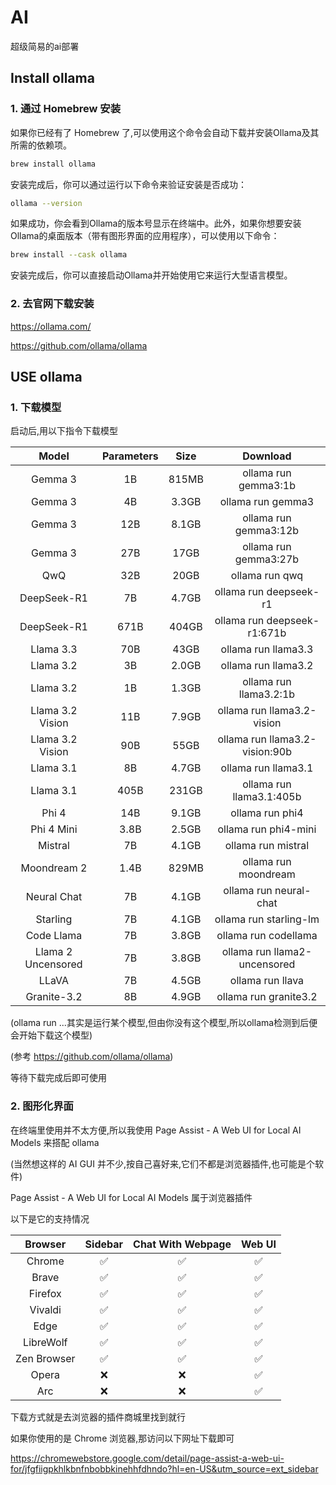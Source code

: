 # AI

超级简易的ai部署

## Install ollama

### 1. 通过 Homebrew 安装


如果你已经有了 Homebrew 了,可以使用这个命令会自动下载并安装Ollama及其所需的依赖项。

```sh
brew install ollama
```

安装完成后，你可以通过运行以下命令来验证安装是否成功：

```sh
ollama --version
```

如果成功，你会看到Ollama的版本号显示在终端中。此外，如果你想要安装Ollama的桌面版本（带有图形界面的应用程序），可以使用以下命令：

```sh
brew install --cask ollama
```

安装完成后，你可以直接启动Ollama并开始使用它来运行大型语言模型。

### 2. 去官网下载安装

https://ollama.com/

https://github.com/ollama/ollama

## USE ollama

### 1. 下载模型

启动后,用以下指令下载模型

|        Model       	| Parameters 	|  Size 	|            Download            	|
|:------------------:	|:----------:	|:-----:	|:------------------------------:	|
| Gemma 3            	| 1B         	| 815MB 	| ollama run gemma3:1b           	|
| Gemma 3            	| 4B         	| 3.3GB 	| ollama run gemma3              	|
| Gemma 3            	| 12B        	| 8.1GB 	| ollama run gemma3:12b          	|
| Gemma 3            	| 27B        	| 17GB  	| ollama run gemma3:27b          	|
| QwQ                	| 32B        	| 20GB  	| ollama run qwq                 	|
| DeepSeek-R1        	| 7B         	| 4.7GB 	| ollama run deepseek-r1         	|
| DeepSeek-R1        	| 671B       	| 404GB 	| ollama run deepseek-r1:671b    	|
| Llama 3.3          	| 70B        	| 43GB  	| ollama run llama3.3            	|
| Llama 3.2          	| 3B         	| 2.0GB 	| ollama run llama3.2            	|
| Llama 3.2          	| 1B         	| 1.3GB 	| ollama run llama3.2:1b         	|
| Llama 3.2 Vision   	| 11B        	| 7.9GB 	| ollama run llama3.2-vision     	|
| Llama 3.2 Vision   	| 90B        	| 55GB  	| ollama run llama3.2-vision:90b 	|
| Llama 3.1          	| 8B         	| 4.7GB 	| ollama run llama3.1            	|
| Llama 3.1          	| 405B       	| 231GB 	| ollama run llama3.1:405b       	|
| Phi 4              	| 14B        	| 9.1GB 	| ollama run phi4                	|
| Phi 4 Mini         	| 3.8B       	| 2.5GB 	| ollama run phi4-mini           	|
| Mistral            	| 7B         	| 4.1GB 	| ollama run mistral             	|
| Moondream 2        	| 1.4B       	| 829MB 	| ollama run moondream           	|
| Neural Chat        	| 7B         	| 4.1GB 	| ollama run neural-chat         	|
| Starling           	| 7B         	| 4.1GB 	| ollama run starling-lm         	|
| Code Llama         	| 7B         	| 3.8GB 	| ollama run codellama           	|
| Llama 2 Uncensored 	| 7B         	| 3.8GB 	| ollama run llama2-uncensored   	|
| LLaVA              	| 7B         	| 4.5GB 	| ollama run llava               	|
| Granite-3.2        	| 8B         	| 4.9GB 	| ollama run granite3.2          	|


(ollama run ...其实是运行某个模型,但由你没有这个模型,所以ollama检测到后便会开始下载这个模型)

(参考 https://github.com/ollama/ollama)

等待下载完成后即可使用

### 2. 图形化界面

在终端里使用并不太方便,所以我使用 Page Assist - A Web UI for Local AI Models 来搭配 ollama

(当然想这样的 AI GUI 并不少,按自己喜好来,它们不都是浏览器插件,也可能是个软件)

Page Assist - A Web UI for Local AI Models 属于浏览器插件

以下是它的支持情况

|   Browser   	| Sidebar 	| Chat With Webpage 	| Web UI 	|
|:-----------:	|:-------:	|:-----------------:	|:------:	|
| Chrome      	| ✅       	| ✅                 	| ✅      	|
| Brave       	| ✅       	| ✅                 	| ✅      	|
| Firefox     	| ✅       	| ✅                 	| ✅      	|
| Vivaldi     	| ✅       	| ✅                 	| ✅      	|
| Edge        	| ✅       	| ✅                 	| ✅      	|
| LibreWolf   	| ✅       	| ✅                 	| ✅      	|
| Zen Browser 	| ✅       	| ✅                 	| ✅      	|
| Opera       	| ❌       	| ❌                 	| ✅      	|
| Arc         	| ❌       	| ❌                 	| ✅      	|

下载方式就是去浏览器的插件商城里找到就行

如果你使用的是 Chrome 浏览器,那访问以下网址下载即可 

https://chromewebstore.google.com/detail/page-assist-a-web-ui-for/jfgfiigpkhlkbnfnbobbkinehhfdhndo?hl=en-US&utm_source=ext_sidebar

